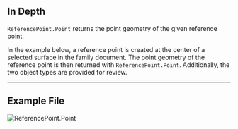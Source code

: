 ## In Depth
`ReferencePoint.Point` returns the point geometry of the given reference point.

In the example below, a reference point is created at the center of a selected surface in the family document. The point geometry of the reference point is then returned with `ReferencePoint.Point`. Additionally, the two object types are provided for review.

___
## Example File

![ReferencePoint.Point](./Revit.Elements.ReferencePoint.Point_img.jpg)
